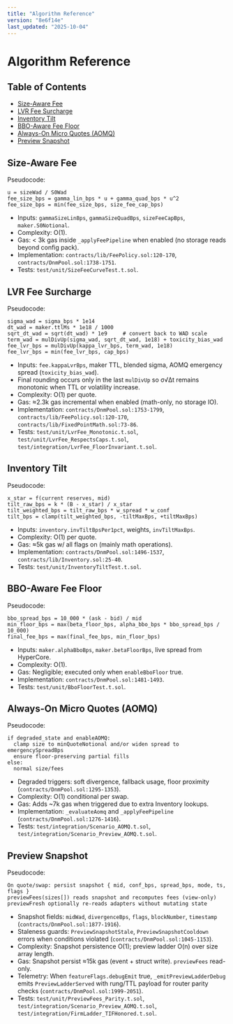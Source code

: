 ```yaml
---
title: "Algorithm Reference"
version: "8e6f14e"
last_updated: "2025-10-04"
---
```


# Algorithm Reference

## Table of Contents

- [Size-Aware Fee](#size-aware-fee)
- [LVR Fee Surcharge](#lvr-fee-surcharge)
- [Inventory Tilt](#inventory-tilt)
- [BBO-Aware Fee Floor](#bbo-aware-fee-floor)
- [Always-On Micro Quotes (AOMQ)](#always-on-micro-quotes-aomq)
- [Preview Snapshot](#preview-snapshot)

## Size-Aware Fee

Pseudocode:

```text
u = sizeWad / S0Wad
fee_size_bps = gamma_lin_bps * u + gamma_quad_bps * u^2
fee_size_bps = min(fee_size_bps, size_fee_cap_bps)
```
- Inputs: `gammaSizeLinBps`, `gammaSizeQuadBps`, `sizeFeeCapBps`, `maker.S0Notional`.
- Complexity: O(1).
- Gas: < 3k gas inside `_applyFeePipeline` when enabled (no storage reads beyond config pack).
- Implementation: `contracts/lib/FeePolicy.sol:120-170`, `contracts/DnmPool.sol:1738-1751`.
- Tests: `test/unit/SizeFeeCurveTest.t.sol`.

## LVR Fee Surcharge

Pseudocode:

```text
sigma_wad = sigma_bps * 1e14
dt_wad = maker.ttlMs * 1e18 / 1000
sqrt_dt_wad = sqrt(dt_wad) * 1e9     # convert back to WAD scale
term_wad = mulDivUp(sigma_wad, sqrt_dt_wad, 1e18) + toxicity_bias_wad
fee_lvr_bps = mulDivUp(kappa_lvr_bps, term_wad, 1e18)
fee_lvr_bps = min(fee_lvr_bps, cap_bps)
```
- Inputs: `fee.kappaLvrBps`, maker TTL, blended sigma, AOMQ emergency spread (`toxicity_bias_wad`).
- Final rounding occurs only in the last `mulDivUp` so σ√Δt remains monotonic when TTL or volatility increase.
- Complexity: O(1) per quote.
- Gas: ≈2.3k gas incremental when enabled (math-only, no storage IO).
- Implementation: `contracts/DnmPool.sol:1753-1799`, `contracts/lib/FeePolicy.sol:120-170`, `contracts/lib/FixedPointMath.sol:73-86`.
- Tests: `test/unit/LvrFee_Monotonic.t.sol`, `test/unit/LvrFee_RespectsCaps.t.sol`, `test/integration/LvrFee_FloorInvariant.t.sol`.

## Inventory Tilt

Pseudocode:

```text
x_star = f(current reserves, mid)
tilt_raw_bps = k * (B - x_star) / x_star
tilt_weighted_bps = tilt_raw_bps * w_spread * w_conf
tilt_bps = clamp(tilt_weighted_bps, -tiltMaxBps, +tiltMaxBps)
```
- Inputs: `inventory.invTiltBpsPer1pct`, weights, `invTiltMaxBps`.
- Complexity: O(1) per quote.
- Gas: ≈5k gas w/ all flags on (mainly math operations).
- Implementation: `contracts/DnmPool.sol:1496-1537`, `contracts/lib/Inventory.sol:25-40`.
- Tests: `test/unit/InventoryTiltTest.t.sol`.

## BBO-Aware Fee Floor

Pseudocode:

```text
bbo_spread_bps = 10_000 * (ask - bid) / mid
min_floor_bps = max(beta_floor_bps, alpha_bbo_bps * bbo_spread_bps / 10_000)
final_fee_bps = max(final_fee_bps, min_floor_bps)
```
- Inputs: `maker.alphaBboBps`, `maker.betaFloorBps`, live spread from HyperCore.
- Complexity: O(1).
- Gas: Negligible; executed only when `enableBboFloor` true.
- Implementation: `contracts/DnmPool.sol:1481-1493`.
- Tests: `test/unit/BboFloorTest.t.sol`.

## Always-On Micro Quotes (AOMQ)

Pseudocode:

```text
if degraded_state and enableAOMQ:
  clamp size to minQuoteNotional and/or widen spread to emergencySpreadBps
  ensure floor-preserving partial fills
else:
  normal size/fees
```
- Degraded triggers: soft divergence, fallback usage, floor proximity (`contracts/DnmPool.sol:1295-1353`).
- Complexity: O(1) conditional per swap.
- Gas: Adds ~7k gas when triggered due to extra Inventory lookups.
- Implementation: `_evaluateAomq` and `_applyFeePipeline` (`contracts/DnmPool.sol:1276-1416`).
- Tests: `test/integration/Scenario_AOMQ.t.sol`, `test/integration/Scenario_Preview_AOMQ.t.sol`.

## Preview Snapshot

Pseudocode:

```text
On quote/swap: persist snapshot { mid, conf_bps, spread_bps, mode, ts, flags }
previewFees(sizes[]) reads snapshot and recomputes fees (view-only)
previewFresh optionally re-reads adapters without mutating state
```
- Snapshot fields: `midWad`, `divergenceBps`, `flags`, `blockNumber`, `timestamp` (`contracts/DnmPool.sol:1877-1916`).
- Staleness guards: `PreviewSnapshotStale`, `PreviewSnapshotCooldown` errors when conditions violated (`contracts/DnmPool.sol:1045-1153`).
- Complexity: Snapshot persistence O(1); preview ladder O(n) over size array length.
- Gas: Snapshot persist ≈15k gas (event + struct write). `previewFees` read-only.
- Telemetry: When `featureFlags.debugEmit` true, `_emitPreviewLadderDebug` emits `PreviewLadderServed` with rung/TTL payload for router parity checks (`contracts/DnmPool.sol:1999-2051`).
- Tests: `test/unit/PreviewFees_Parity.t.sol`, `test/integration/Scenario_Preview_AOMQ.t.sol`, `test/integration/FirmLadder_TIFHonored.t.sol`.
